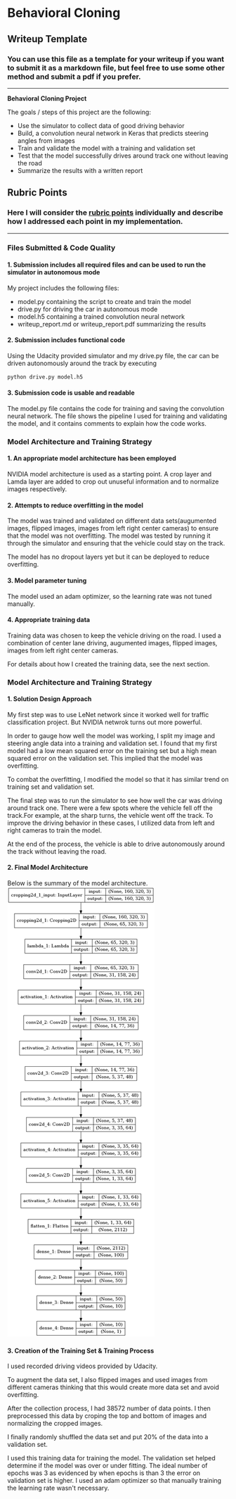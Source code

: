 # **Behavioral Cloning** 

## Writeup Template

### You can use this file as a template for your writeup if you want to submit it as a markdown file, but feel free to use some other method and submit a pdf if you prefer.

---

**Behavioral Cloning Project**

The goals / steps of this project are the following:
* Use the simulator to collect data of good driving behavior
* Build, a convolution neural network in Keras that predicts steering angles from images
* Train and validate the model with a training and validation set
* Test that the model successfully drives around track one without leaving the road
* Summarize the results with a written report


[//]: # (Image References)

[image1]: ./model_plot.png "Model Visualization"
[image2]: ./examples/placeholder.png "Grayscaling"
[image3]: ./examples/placeholder_small.png "Recovery Image"
[image4]: ./examples/placeholder_small.png "Recovery Image"
[image5]: ./examples/placeholder_small.png "Recovery Image"
[image6]: ./examples/placeholder_small.png "Normal Image"
[image7]: ./examples/placeholder_small.png "Flipped Image"

## Rubric Points
### Here I will consider the [rubric points](https://review.udacity.com/#!/rubrics/432/view) individually and describe how I addressed each point in my implementation.  

---
### Files Submitted & Code Quality

#### 1. Submission includes all required files and can be used to run the simulator in autonomous mode

My project includes the following files:
* model.py containing the script to create and train the model
* drive.py for driving the car in autonomous mode
* model.h5 containing a trained convolution neural network 
* writeup_report.md or writeup_report.pdf summarizing the results

#### 2. Submission includes functional code
Using the Udacity provided simulator and my drive.py file, the car can be driven autonomously around the track by executing 
```sh
python drive.py model.h5
```

#### 3. Submission code is usable and readable

The model.py file contains the code for training and saving the convolution neural network. The file shows the pipeline I used for training and validating the model, and it contains comments to explain how the code works.

### Model Architecture and Training Strategy

#### 1. An appropriate model architecture has been employed

NVIDIA model architecture is used as a starting point. A crop layer and Lamda layer are added to crop out unuseful information and to normalize images respectively.

#### 2. Attempts to reduce overfitting in the model

The model was trained and validated on different data sets(augumented images, flipped images, images from left right center cameras) to ensure that the model was not overfitting. The model was tested by running it through the simulator and ensuring that the vehicle could stay on the track.

The model has no dropout layers yet but it can be deployed to reduce overfitting.

#### 3. Model parameter tuning

The model used an adam optimizer, so the learning rate was not tuned manually.

#### 4. Appropriate training data

Training data was chosen to keep the vehicle driving on the road. I used a combination of center lane driving, augumented images, flipped images, images from left right center cameras.

For details about how I created the training data, see the next section. 

### Model Architecture and Training Strategy

#### 1. Solution Design Approach


My first step was to use LeNet network since it worked well for traffic classification project. But NVIDIA netwrok turns out more powerful.

In order to gauge how well the model was working, I split my image and steering angle data into a training and validation set. I found that my first model had a low mean squared error on the training set but a high mean squared error on the validation set. This implied that the model was overfitting. 

To combat the overfitting, I modified the model so that it has similar trend on training set and validation set.


The final step was to run the simulator to see how well the car was driving around track one. There were a few spots where the vehicle fell off the track.For example, at the sharp turns, the vehicle went off the track. To improve the driving behavior in these cases, I utilized data from left and right cameras to train the model.

At the end of the process, the vehicle is able to drive autonomously around the track without leaving the road.

#### 2. Final Model Architecture

Below is the summary of the model architecture.
![alt text][image1]



#### 3. Creation of the Training Set & Training Process

I used recorded driving videos provided by Udacity.

To augment the data set, I also flipped images and used images from different cameras thinking that this would create more data set and avoid overfitting.

After the collection process, I had 38572 number of data points. I then preprocessed this data by croping the top and bottom of images and normalizing the cropped images.


I finally randomly shuffled the data set and put 20% of the data into a validation set. 

I used this training data for training the model. The validation set helped determine if the model was over or under fitting. The ideal number of epochs was 3 as evidenced by when epochs is than 3 the error on validation set is higher. I used an adam optimizer so that manually training the learning rate wasn't necessary.
